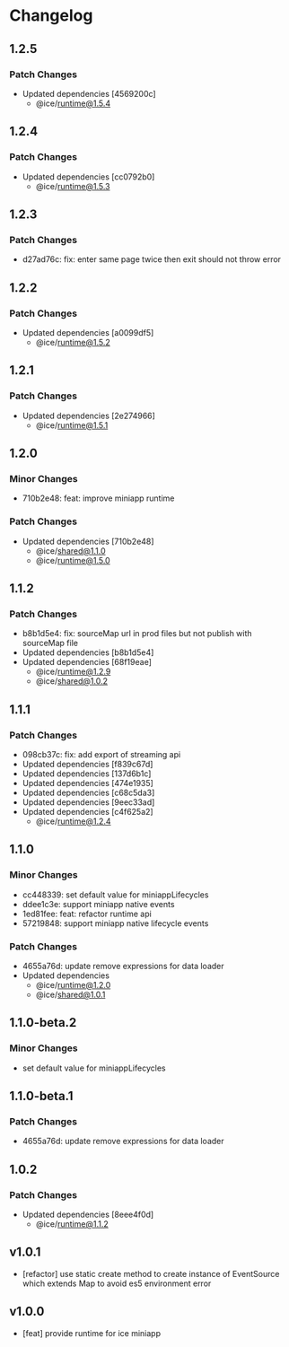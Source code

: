 # Changelog

## 1.2.5

### Patch Changes

- Updated dependencies [4569200c]
  - @ice/runtime@1.5.4

## 1.2.4

### Patch Changes

- Updated dependencies [cc0792b0]
  - @ice/runtime@1.5.3

## 1.2.3

### Patch Changes

- d27ad76c: fix: enter same page twice then exit should not throw error

## 1.2.2

### Patch Changes

- Updated dependencies [a0099df5]
  - @ice/runtime@1.5.2

## 1.2.1

### Patch Changes

- Updated dependencies [2e274966]
  - @ice/runtime@1.5.1

## 1.2.0

### Minor Changes

- 710b2e48: feat: improve miniapp runtime

### Patch Changes

- Updated dependencies [710b2e48]
  - @ice/shared@1.1.0
  - @ice/runtime@1.5.0

## 1.1.2

### Patch Changes

- b8b1d5e4: fix: sourceMap url in prod files but not publish with sourceMap file
- Updated dependencies [b8b1d5e4]
- Updated dependencies [68f19eae]
  - @ice/runtime@1.2.9
  - @ice/shared@1.0.2

## 1.1.1

### Patch Changes

- 098cb37c: fix: add export of streaming api
- Updated dependencies [f839c67d]
- Updated dependencies [137d6b1c]
- Updated dependencies [474e1935]
- Updated dependencies [c68c5da3]
- Updated dependencies [9eec33ad]
- Updated dependencies [c4f625a2]
  - @ice/runtime@1.2.4

## 1.1.0

### Minor Changes

- cc448339: set default value for miniappLifecycles
- ddee1c3e: support miniapp native events
- 1ed81fee: feat: refactor runtime api
- 57219848: support miniapp native lifecycle events

### Patch Changes

- 4655a76d: update remove expressions for data loader
- Updated dependencies
  - @ice/runtime@1.2.0
  - @ice/shared@1.0.1

## 1.1.0-beta.2

### Minor Changes

- set default value for miniappLifecycles

## 1.1.0-beta.1

### Patch Changes

- 4655a76d: update remove expressions for data loader

## 1.0.2

### Patch Changes

- Updated dependencies [8eee4f0d]
  - @ice/runtime@1.1.2

## v1.0.1

- [refactor] use static create method to create instance of EventSource which extends Map to avoid es5 environment error

## v1.0.0

- [feat] provide runtime for ice miniapp

